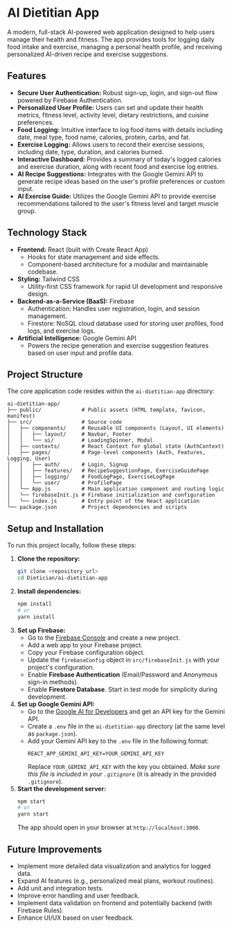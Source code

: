 # AI Dietitian App

A modern, full-stack AI-powered web application designed to help users manage their health and fitness. The app provides tools for logging daily food intake and exercise, managing a personal health profile, and receiving personalized AI-driven recipe and exercise suggestions.

## Features

*   **Secure User Authentication:** Robust sign-up, login, and sign-out flow powered by Firebase Authentication.
*   **Personalized User Profile:** Users can set and update their health metrics, fitness level, activity level, dietary restrictions, and cuisine preferences.
*   **Food Logging:** Intuitive interface to log food items with details including date, meal type, food name, calories, protein, carbs, and fat.
*   **Exercise Logging:** Allows users to record their exercise sessions, including date, type, duration, and calories burned.
*   **Interactive Dashboard:** Provides a summary of today's logged calories and exercise duration, along with recent food and exercise log entries.
*   **AI Recipe Suggestions:** Integrates with the Google Gemini API to generate recipe ideas based on the user's profile preferences or custom input.
*   **AI Exercise Guide:** Utilizes the Google Gemini API to provide exercise recommendations tailored to the user's fitness level and target muscle group.

## Technology Stack

*   **Frontend:** React (built with Create React App)
    *   Hooks for state management and side effects.
    *   Component-based architecture for a modular and maintainable codebase.
*   **Styling:** Tailwind CSS
    *   Utility-first CSS framework for rapid UI development and responsive design.
*   **Backend-as-a-Service (BaaS):** Firebase
    *   Authentication: Handles user registration, login, and session management.
    *   Firestore: NoSQL cloud database used for storing user profiles, food logs, and exercise logs.
*   **Artificial Intelligence:** Google Gemini API
    *   Powers the recipe generation and exercise suggestion features based on user input and profile data.

## Project Structure

The core application code resides within the `ai-dietitian-app` directory:

```
ai-dietitian-app/
├── public/             # Public assets (HTML template, favicon, manifest)
├── src/                # Source code
│   ├── components/     # Reusable UI components (Layout, UI elements)
│   │   ├── layout/     # Navbar, Footer
│   │   └── ui/         # LoadingSpinner, Modal
│   ├── contexts/       # React Context for global state (AuthContext)
│   ├── pages/          # Page-level components (Auth, Features, Logging, User)
│   │   ├── auth/       # Login, Signup
│   │   ├── features/   # RecipeSuggestionPage, ExerciseGuidePage
│   │   ├── logging/    # FoodLogPage, ExerciseLogPage
│   │   └── user/       # ProfilePage
│   └── App.js          # Main application component and routing logic
│   └── firebaseInit.js # Firebase initialization and configuration
│   └── index.js        # Entry point of the React application
└── package.json        # Project dependencies and scripts
```

## Setup and Installation

To run this project locally, follow these steps:

1.  **Clone the repository:**
    ```bash
    git clone <repository_url>
    cd Dietician/ai-dietitian-app
    ```
2.  **Install dependencies:**
    ```bash
    npm install
    # or
    yarn install
    ```
3.  **Set up Firebase:**
    *   Go to the [Firebase Console](https://console.firebase.google.com/) and create a new project.
    *   Add a web app to your Firebase project.
    *   Copy your Firebase configuration object.
    *   Update the `firebaseConfig` object in `src/firebaseInit.js` with your project's configuration.
    *   Enable **Firebase Authentication** (Email/Password and Anonymous sign-in methods).
    *   Enable **Firestore Database**. Start in test mode for simplicity during development.
4.  **Set up Google Gemini API:**
    *   Go to the [Google AI for Developers](https://ai.google.dev/) and get an API key for the Gemini API.
    *   Create a `.env` file in the `ai-dietitian-app` directory (at the same level as `package.json`).
    *   Add your Gemini API key to the `.env` file in the following format:
        ```env
        REACT_APP_GEMINI_API_KEY=YOUR_GEMINI_API_KEY
        ```
        Replace `YOUR_GEMINI_API_KEY` with the key you obtained. *Make sure this file is included in your `.gitignore`* (it is already in the provided `.gitignore`).
5.  **Start the development server:**
    ```bash
    npm start
    # or
    yarn start
    ```
    The app should open in your browser at `http://localhost:3000`.

## Future Improvements

*   Implement more detailed data visualization and analytics for logged data.
*   Expand AI features (e.g., personalized meal plans, workout routines).
*   Add unit and integration tests.
*   Improve error handling and user feedback.
*   Implement data validation on frontend and potentially backend (with Firebase Rules).
*   Enhance UI/UX based on user feedback.

<!-- ## Screenshots

*(Add screenshots or a link to a demo here. This is crucial for showcasing the project!)*

--- -->
